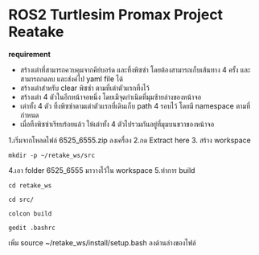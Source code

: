# ROS2 Turtlesim Promax Project Reatake
**requirement**
- สร้างเต่าที่สามารถควบคุมจากคีย์บอร์ด และทิ้งพิซซ่า โดยต้องสามารถเก็บเส้นทาง 4 ครั้ง และสามารถกดลบ และส่งค่ไป yaml file ได้
- สร้างเต่าสำหรับ clear พิซซ่า ตามที่เต่าตัวแรกทิ้งไว้
- สร้างเต่า 4 ตัวในอีกหน้าจอหนึ่ง โดยเมีจุดกำเนิดที่มุมซ้ายล่างของหน้าจอ
- เต่าทั้ง 4 ตัว ทิ้งพิซซ่าตามเต่าตัวแรกที่เดินเก็บ path 4 รอบไว้ โดยมี namespace ตามที่กำหนด
- เมื่อทิ้งพิซซ่าเรียบร้อยแล้ว ให้เต่าทั้ง 4 ตัวไปรวมกันอยู่ที่มุมบนขวาของหน้าจอ

1.เริ่มจากโหลดไฟล์ 6525_6555.zip ลงเครื่อง
2.กด Extract here
3. สร้าง workspace 
```
mkdir -p ~/retake_ws/src
```
4.เอา folder 6525_6555 มาวางไว้ใน workspace
5.ทำการ build 
```
cd retake_ws
```
```
cd src/
```
```
colcon build
```
```
gedit .bashrc
```
เพิ่ม source ~/retake_ws/install/setup.bash ลงด้านล่างของไฟล์

